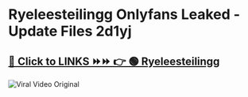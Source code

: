 
 # Ryeleesteilingg Onlyfans Leaked - Update Files 2d1yj

## <h2><a href="https://clipsfans.com/Ryeleesteilingg&ref=git">🔗 Click to LINKS ⏩⏩ 👉 🟢 Ryeleesteilingg </a></h2>

<a href="https://clipsfans.com/Ryeleesteilingg&ref=git" rel="nofollow" data-target="animated-image.originalLink"><img src="https://i.ibb.co.com/xMMVF88/686577567.gif" alt="Viral Video Original" style="max-width: 100%; display: inline-block;" data-target="animated-image.originalImage"></a>


